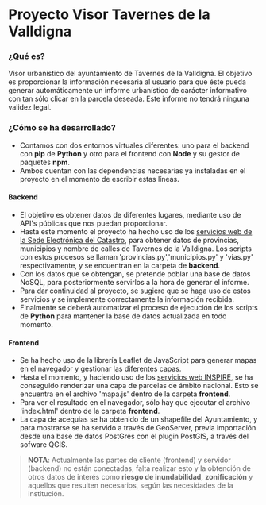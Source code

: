 # Proyecto Visor Tavernes de la Valldigna
### ¿Qué es?
Visor urbanístico del ayuntamiento de Tavernes de la Valldigna. El objetivo es proporcionar la información necesaria al usuario para que éste pueda generar automáticamente un informe urbanístico de carácter informativo con tan sólo clicar en la parcela deseada. Este informe no tendrá ninguna validez legal.

### ¿Cómo se ha desarrollado?
- Contamos con dos entornos virtuales diferentes: uno para el backend con **pip** de **Python** y otro para el frontend con **Node** y su gestor de paquetes **npm**.
- Ambos cuentan con las dependencias necesarias ya instaladas en el proyecto en el momento de escribir estas líneas.

#### Backend
- El objetivo es obtener datos de diferentes lugares, mediante uso de API's públicas que nos puedan proporcionar. 
- Hasta este momento el proyecto ha hecho uso de los [servicios web de la Sede Electrónica del Catastro](https://www.sedecatastro.gob.es/Accesos/SECAccDescargaDatos.aspx), para obtener datos de provincias, municipios y nombre de calles de Tavernes de la Valldigna. Los scripts con estos procesos se llaman 'provincias.py','municipios.py' y 'vias.py' respectivamente, y se encuentran en la carpeta de **backend**.
- Con los datos que se obtengan, se pretende poblar una base de datos NoSQL, para posteriormente servirlos a la hora de generar el informe.
- Para dar continuidad al proyecto, se sugiere que se haga uso de estos servicios y se implemente correctamente la información recibida.
- Finalmente se deberá automatizar el proceso de ejecución de los scripts de **Python** para mantener la base de datos actualizada en todo momento.

#### Frontend
 - Se ha hecho uso de la librería Leaflet de JavaScript para generar mapas en el navegador y gestionar las diferentes capas.
 - Hasta el momento, y haciendo uso de los [servicios web INSPIRE](https://www.catastro.hacienda.gob.es/webinspire/index.html), se ha conseguido renderizar una capa de parcelas de ámbito nacional. Esto se encuentra en el archivo 'mapa.js' dentro de la carpeta **frontend**.
 - Para ver el resultado en el navegador, sólo hay que ejecutar el archivo 'index.html' dentro de la carpeta **frontend**.
 - La capa de acequias se ha obtenido de un shapefile del Ayuntamiento, y para mostrarse se ha servido a través de GeoServer, previa importación desde una base de datos PostGres con el plugin PostGIS, a través del sofware QGIS. 

>**NOTA**: Actualmente las partes de cliente (frontend) y servidor (backend) no están conectadas, falta realizar esto y la obtención de otros datos de interés como **riesgo de inundabilidad**, **zonificación** y aquellos que resulten necesarios, según las necesidades de la institución.